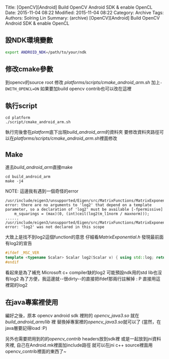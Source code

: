 Title: [OpenCV][Android] Build OpenCV Android SDK & enable OpenCL
Date: 2015-11-04 08:22
Modified: 2015-11-04 08:22
Category: Archive
Tags: 
Authors: Solring Lin
Summary: (archive) [OpenCV][Android] Build OpenCV Android SDK & enable OpenCL


## 設NDK環境變數
``` sh
export ANDROID_NDK=/path/to/your/ndk
```

## 修改cmake參數
到opencv的source root
修改 *platforms/scripts/cmake_android_arm.sh*
加上```-DWITH_OPENCL=ON```
如果要加build opencv contrib也可以改在這裡

## 執行script
```
cd platform
./script/cmake_android_arm.sh
```
執行完後會在*platform*底下出現*build_android_arm*的資料夾
要修改資料夾路徑可以在*platforms/scripts/cmake_android_arm.sh*裡面修改

## Make
進去*build_android_arm*直接make
```
cd build_android_arm
make -j4
```
NOTE: 這邊我有遇到一個奇怪的error
```
/usr/include/eigen3/unsupported/Eigen/src/MatrixFunctions/MatrixExponential.h:284:61: error: there are no arguments to 'log2' that depend on a template parameter, so a declaration of 'log2' must be available [-fpermissive]
	m_squarings = (max)(0, (int)ceil(log2(m_l1norm / maxnorm)));   
......
/usr/include/eigen3/unsupported/Eigen/src/MatrixFunctions/MatrixExponential.h:284:61: error: 'log2' was not declared in this scope
```
大致上是找不到log2這個function的意思
仔細看*MatrixExponential.h* 發現最前面有log2的宣告
``` cpp
#ifdef _MSC_VER
template <typename Scalar> Scalar log2(Scalar v) { using std::log; return log(v)/log(Scalar(2)); }
#endif
```
看起來是為了補充 Microsoft c+ compiler缺的log2
可能預設ndk用的std lib也沒有log2
為了方便，我這邊就--很dirty--的直接把ifdef那兩行註解掉 : P
直接用這裡寫的log2

## 在java專案裡使用
編好之後，原本 opencv android sdk 裡附的 *opencv_java3.so* 就在 *build_android_arm/lib* 裡
替換掉專案裡的*opencv_java3.so*就可以了
(當然，在java層要記得load :P)

另外也需要把用到的的*opencv_contrib* headers放到sdk裡
或是一起放到jni資料夾裡, 自己在Android.mk裡面加include路徑
就可以在jni c++ source裡面用opencv_contrib裡面的東西了~

